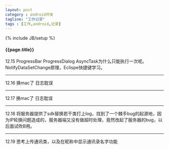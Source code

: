```yaml
---
layout: post
category : android开发
tagline: "工作记录"
tags : [工作,android,记录]
---
```

{% include JB/setup %}

<h4>{{page.title}}</h4>

12.15 ProgressBar  ProgressDialog
AsyncTask为什么只能执行一次呢。 NotifyDataSetChange原理，Eclispe快捷键学习。

---

12.16 换mac了 日志耽误

---

12.17 换mac了 日志耽误

---

12.18 将服务器提供了sdk替换若干类打上log，找到了一个棘手bug的起源地，因为IP轮换问题造成的，服务器端又没有做超时处理，竟然改起了服务器的bug，以后面试吹B用。

---

12.19 思考上传通讯类，以及在昵称中显示通讯录名字功能

